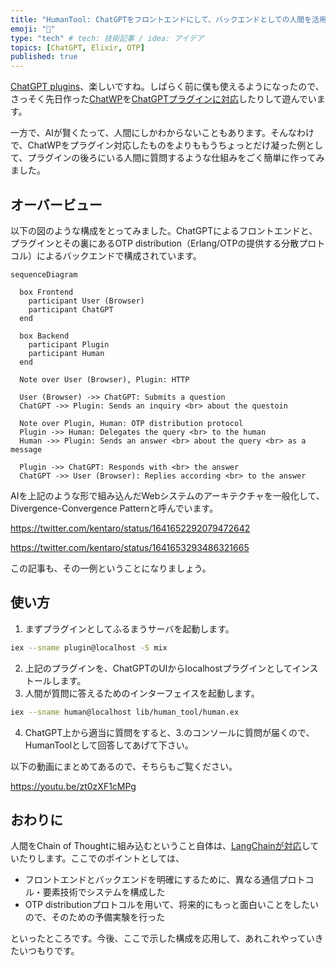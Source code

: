 ```yaml
---
title: "HumanTool: ChatGPTをフロントエンドにして、バックエンドとしての人間を活用する"
emoji: "💭"
type: "tech" # tech: 技術記事 / idea: アイデア
topics: [ChatGPT, Elixir, OTP]
published: true
---
```


[ChatGPT plugins](https://openai.com/blog/chatgpt-plugins)、楽しいですね。しばらく前に僕も使えるようになったので、さっそく先日作った[ChatWP](https://zenn.dev/kentarok/articles/a99e51079a8071)を[ChatGPTプラグインに対応](https://github.com/kentaro/chatwp#chatgpt-plugin)したりして遊んでいます。

一方で、AIが賢くたって、人間にしかわからないこともあります。そんなわけで、ChatWPをプラグイン対応したものをよりももうちょっとだけ凝った例として、プラグインの後ろにいる人間に質問するような仕組みをごく簡単に作ってみました。

## オーバービュー

以下の図のような構成をとってみました。ChatGPTによるフロントエンドと、プラグインとその裏にあるOTP distribution（Erlang/OTPの提供する分散プロトコル）によるバックエンドで構成されています。

```mermaid
sequenceDiagram

  box Frontend
    participant User (Browser)
    participant ChatGPT
  end

  box Backend
    participant Plugin
    participant Human
  end

  Note over User (Browser), Plugin: HTTP

  User (Browser) ->> ChatGPT: Submits a question
  ChatGPT ->> Plugin: Sends an inquiry <br> about the questoin

  Note over Plugin, Human: OTP distribution protocol
  Plugin ->> Human: Delegates the query <br> to the human
  Human ->> Plugin: Sends an answer <br> about the query <br> as a message

  Plugin ->> ChatGPT: Responds with <br> the answer
  ChatGPT ->> User (Browser): Replies according <br> to the answer
```

AIを上記のような形で組み込んだWebシステムのアーキテクチャを一般化して、Divergence-Convergence Patternと呼んでいます。

https://twitter.com/kentaro/status/1641652292079472642

https://twitter.com/kentaro/status/1641653293486321665

この記事も、その一例ということになりましょう。

## 使い方

1. まずプラグインとしてふるまうサーバを起動します。

```sh
iex --sname plugin@localhost -S mix
```

2. 上記のプラグインを、ChatGPTのUIからlocalhostプラグインとしてインストールします。
3. 人間が質問に答えるためのインターフェイスを起動します。

```sh
iex --sname human@localhost lib/human_tool/human.ex
```

4. ChatGPT上から適当に質問をすると、3.のコンソールに質問が届くので、HumanToolとして回答してあげて下さい。

以下の動画にまとめてあるので、そちらもご覧ください。

https://youtu.be/zt0zXF1cMPg


## おわりに

人間をChain of Thoughtに組み込むということ自体は、[LangChainが対応](https://python.langchain.com/en/latest/modules/agents/tools/examples/human_tools.html)していたりします。ここでのポイントとしては、

* フロントエンドとバックエンドを明確にするために、異なる通信プロトコル・要素技術でシステムを構成した
* OTP distributionプロトコルを用いて、将来的にもっと面白いことをしたいので、そのための予備実験を行った

といったところです。今後、ここで示した構成を応用して、あれこれやっていきたいつもりです。
